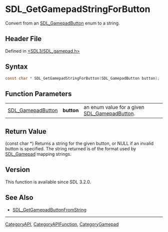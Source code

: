 # SDL_GetGamepadStringForButton

Convert from an [SDL_GamepadButton](SDL_GamepadButton) enum to a string.

## Header File

Defined in [<SDL3/SDL_gamepad.h>](https://github.com/libsdl-org/SDL/blob/main/include/SDL3/SDL_gamepad.h)

## Syntax

```c
const char * SDL_GetGamepadStringForButton(SDL_GamepadButton button);
```

## Function Parameters

|                                        |            |                                                                   |
| -------------------------------------- | ---------- | ----------------------------------------------------------------- |
| [SDL_GamepadButton](SDL_GamepadButton) | **button** | an enum value for a given [SDL_GamepadButton](SDL_GamepadButton). |

## Return Value

(const char *) Returns a string for the given button, or NULL if an invalid
button is specified. The string returned is of the format used by
[SDL_Gamepad](SDL_Gamepad) mapping strings.

## Version

This function is available since SDL 3.2.0.

## See Also

- [SDL_GetGamepadButtonFromString](SDL_GetGamepadButtonFromString)

----
[CategoryAPI](CategoryAPI), [CategoryAPIFunction](CategoryAPIFunction), [CategoryGamepad](CategoryGamepad)

